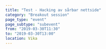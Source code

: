 ```yaml
---
title: "Test - Hacking av sårbar nettside"
category: "Breakout session"
page_type: "event"
page_subtype: "subevent"
from: "2019-03-30T11:30"
to: "2019-03-30T13:00"
location: Vika
---
```

